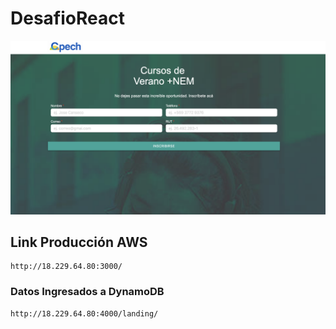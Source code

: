 # DesafioReact

![](docs/screenshot.png)

## Link Producción AWS 
```
http://18.229.64.80:3000/
```

### Datos Ingresados a DynamoDB 
```
http://18.229.64.80:4000/landing/
```


